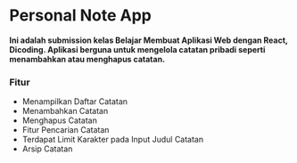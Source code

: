 # Personal Note App
**Ini adalah submission kelas Belajar Membuat Aplikasi Web dengan React, Dicoding. 
Aplikasi berguna untuk mengelola catatan pribadi seperti menambahkan atau menghapus catatan.**
### Fitur
* Menampilkan Daftar Catatan
* Menambahkan Catatan
* Menghapus Catatan
* Fitur Pencarian Catatan
* Terdapat Limit Karakter pada Input Judul Catatan
* Arsip Catatan
